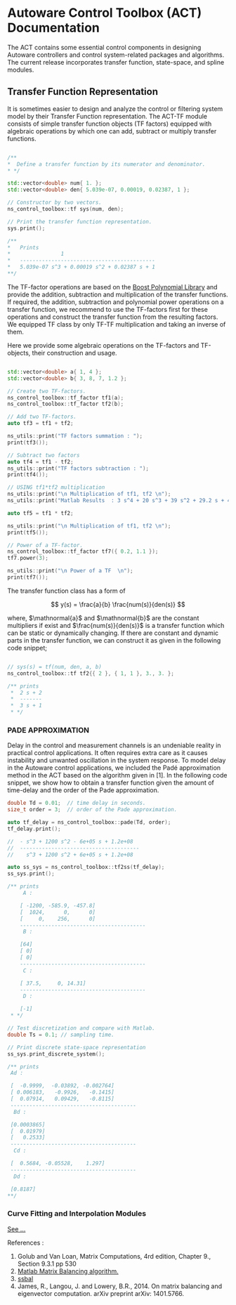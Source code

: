 # Autoware Control Toolbox (ACT) Documentation

The ACT contains some essential control components in designing Autoware controllers and control
system-related packages and algorithms. The current release incorporates transfer function, state-space, and spline
modules.

## Transfer Function Representation

It is sometimes easier to design and analyze the control or filtering system model by their Transfer Function
representation.
The ACT-TF module consists of simple transfer function objects (TF factors) equipped with algebraic operations by which
one can
add,
subtract or multiply transfer functions.

```c++

/**
*  Define a transfer function by its numerator and denominator.
* */

std::vector<double> num{ 1. };
std::vector<double> den{ 5.039e-07, 0.00019, 0.02387, 1 };

// Constructor by two vectors.
ns_control_toolbox::tf sys(num, den);

// Print the transfer function representation.
sys.print();

/**
*   Prints
*                1
*   -------------------------------------------
*   5.039e-07 s^3 + 0.00019 s^2 + 0.02387 s + 1
**/

```

The TF-factor operations are based on
the [Boost Polynomial Library](https://www.boost.org/doc/libs/1_67_0/libs/math/doc/html/math_toolkit/polynomials.html)
and provide the addition, subtraction and
multiplication of the transfer functions. If required, the addition, subtraction and polynomial power operations on
a transfer function, we recommend to use the TF-factors first for these operations and construct the transfer
function from the resulting factors. We equipped TF class by only TF-TF multiplication and taking an inverse of them.

Here we provide some algebraic operations on the TF-factors and TF-objects, their construction and usage.

```c++

std::vector<double> a{ 1, 4 };
std::vector<double> b{ 3, 8, 7, 1.2 };

// Create two TF-factors.
ns_control_toolbox::tf_factor tf1(a);
ns_control_toolbox::tf_factor tf2(b);

// Add two TF-factors.
auto tf3 = tf1 + tf2;

ns_utils::print("TF factors summation : ");
print(tf3());

// Subtract two factors
auto tf4 = tf1 - tf2;
ns_utils::print("TF factors subtraction : ");
print(tf4());

// USING tf1*tf2 multiplication
ns_utils::print("\n Multiplication of tf1, tf2 \n");
ns_utils::print("Matlab Results  : 3 s^4 + 20 s^3 + 39 s^2 + 29.2 s + 4.8 \n");

auto tf5 = tf1 * tf2;

ns_utils::print("\n Multiplication of tf1, tf2 \n");
print(tf5());

// Power of a TF-factor.
ns_control_toolbox::tf_factor tf7({ 0.2, 1.1 });
tf7.power(3);

ns_utils::print("\n Power of a TF  \n");
print(tf7());

```

The transfer function class has a form of

$$
y(s) = \frac{a}{b} \frac{num(s)}{den(s)}
$$

where, $\mathnormal{a}$ and $\mathnormal{b}$ are the constant multipliers if exist and $\frac{num(s)}{den(s)}$ is a
transfer function which can be static or dynamically changing. If there are constant and dynamic parts in the
transfer function, we can construct it as given in the following code snippet;

```c++

// sys(s) = tf(num, den, a, b)
ns_control_toolbox::tf tf2{{ 2 }, { 1, 1 }, 3., 3. };

/** prints
 *  2 s + 2
 *  -------
 *  3 s + 1
 * */

```

### PADE APPROXIMATION

Delay in the control and measurement channels is an undeniable reality in practical control applications. It
often requires extra care as it causes instability and unwanted oscillation in the system response. To model delay
in the Autoware control applications, we included the Padé approximation method in the ACT based on the algorithm
given in [1]. In the following code snippet, we show how to obtain a transfer function given the amount of
time-delay and the order of the Pade approximation.

```c++
double Td = 0.01;  // time delay in seconds.
size_t order = 3;  // order of the Pade approximation.

auto tf_delay = ns_control_toolbox::pade(Td, order);
tf_delay.print();

//  - s^3 + 1200 s^2 - 6e+05 s + 1.2e+08
//  --------------------------------------
//    s^3 + 1200 s^2 + 6e+05 s + 1.2e+08

auto ss_sys = ns_control_toolbox::tf2ss(tf_delay);
ss_sys.print();

/** prints
     A :

    [ -1200, -585.9, -457.8]
    [  1024,      0,      0]
    [     0,    256,      0]
    ----------------------------------------
     B :

    [64]
    [ 0]
    [ 0]
    ----------------------------------------
     C :

    [ 37.5,     0, 14.31]
    ----------------------------------------
     D :

    [-1]
 * */

// Test discretization and compare with Matlab.
double Ts = 0.1; // sampling time.

// Print discrete state-space representation
ss_sys.print_discrete_system();

/** prints
 Ad :

 [  -0.9999,  -0.03892, -0.002764]
 [ 0.006183,   -0.9926,   -0.1415]
 [  0.07914,   0.09429,   -0.8115]
 ----------------------------------------
  Bd :

 [0.0003865]
 [  0.01979]
 [   0.2533]
 ----------------------------------------
  Cd :

 [  0.5684, -0.05528,    1.297]
 ----------------------------------------
  Dd :

 [0.8187]
**/
```

### Curve Fitting and Interpolation Modules

[See ...](documentation/B-SplineModules.md)

References :

1. Golub and Van Loan, Matrix Computations, 4rd edition, Chapter 9., Section 9.3.1 pp 530
2. [Matlab Matrix Balancing algorithm.](http://www.ece.northwestern.edu/local-apps/matlabhelp/techdoc/ref/balance.html)
3. [ssbal](http://www.ece.northwestern.edu/local-apps/matlabhelp/toolbox/control/ref/ssbal.html)
4. James, R., Langou, J. and Lowery, B.R., 2014. On matrix balancing and eigenvector computation. arXiv preprint arXiv:
   1401.5766.
